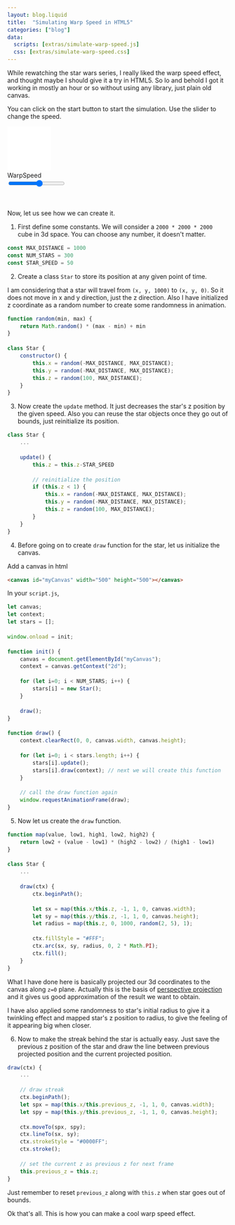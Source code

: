 ```yaml
---
layout: blog.liquid
title:  "Simulating Warp Speed in HTML5"
categories: ["blog"]
data:
  scripts: [extras/simulate-warp-speed.js]
  css: [extras/simulate-warp-speed.css]
---
```


While rewatching the star wars series, I really liked the warp speed effect, and thought maybe I should give it a try in HTML5. So lo and behold I got it working in mostly an hour or so without using any library, just plain old canvas.

You can click on the start button to start the simulation. Use the slider to change the speed.

<div id="canvas-container">
    <canvas id="myCanvas"></canvas>
    <div id="overlay">
        <img src="/assets/images/2021-02/icon-play.png" id="icon-play"></img>
    </div>
</div>

<div class="slider-container">
    <div>WarpSpeed</div>
    <input type="range" min="10" max="100" value="60" class="slider" id="myRange">
</div>

<br>
<br>

Now, let us see how we can create it.

1. First define some constants. We will consider a `2000 * 2000 * 2000` cube in 3d space. You can choose any number, it doesn't matter.

```js
const MAX_DISTANCE = 1000
const NUM_STARS = 300
const STAR_SPEED = 50
```

2. Create a class `Star` to store its position at any given point of time.

I am considering that a star will travel from `(x, y, 1000)` to `(x, y, 0)`. So it does not move in x and y direction, just the z direction. Also I have initialized z coordinate as a random number to create some randomness in animation.

```js
function random(min, max) {
    return Math.random() * (max - min) + min
}

class Star {
    constructor() {
        this.x = random(-MAX_DISTANCE, MAX_DISTANCE);
        this.y = random(-MAX_DISTANCE, MAX_DISTANCE);
        this.z = random(100, MAX_DISTANCE);
    }
}
```

3. Now create the `update` method. It just decreases the star's z position by the given speed. Also you can reuse the star objects once they go out of bounds, just reinitialize its position.

```js
class Star {
    ...

    update() {
        this.z = this.z-STAR_SPEED

        // reinitialize the position
        if (this.z < 1) {
            this.x = random(-MAX_DISTANCE, MAX_DISTANCE);
            this.y = random(-MAX_DISTANCE, MAX_DISTANCE);
            this.z = random(100, MAX_DISTANCE);
        }
    }
}
```
4. Before going on to create `draw` function for the star, let us initialize the canvas.

Add a canvas in html
```html
<canvas id="myCanvas" width="500" height="500"></canvas>
```

In your `script.js`,
```js
let canvas;
let context;
let stars = [];

window.onload = init;

function init() {
    canvas = document.getElementById("myCanvas");
    context = canvas.getContext("2d");

    for (let i=0; i < NUM_STARS; i++) {
        stars[i] = new Star();
    }

    draw();
}

function draw() {
    context.clearRect(0, 0, canvas.width, canvas.height);

    for (let i=0; i < stars.length; i++) {
        stars[i].update();
        stars[i].draw(context); // next we will create this function
    }

    // call the draw function again
    window.requestAnimationFrame(draw);
}
```

5. Now let us create the `draw` function.

```js
function map(value, low1, high1, low2, high2) {
    return low2 + (value - low1) * (high2 - low2) / (high1 - low1)
}

class Star {
    ...

    draw(ctx) {
        ctx.beginPath();

        let sx = map(this.x/this.z, -1, 1, 0, canvas.width);
        let sy = map(this.y/this.z, -1, 1, 0, canvas.height);
        let radius = map(this.z, 0, 1000, random(2, 5), 1);

        ctx.fillStyle = "#FFF";
        ctx.arc(sx, sy, radius, 0, 2 * Math.PI);
        ctx.fill();
    }
}
```

What I have done here is basically projected our 3d coordinates to the canvas along `z=0` plane. Actually this is the basis of [perspective projection](https://en.wikipedia.org/wiki/3D_projection#Weak_perspective_projection) and it gives us good approximation of the result we want to obtain.

I have also applied some randomness to star's initial radius to give it a twinkling effect and mapped star's z position to radius, to give the feeling of it appearing big when closer.

6. Now to make the streak behind the star is actually easy. Just save the previous z position of the star and draw the line between previous projected position and the current projected position.

```js
draw(ctx) {
    ...

    // draw streak
    ctx.beginPath();
    let spx = map(this.x/this.previous_z, -1, 1, 0, canvas.width);
    let spy = map(this.y/this.previous_z, -1, 1, 0, canvas.height);

    ctx.moveTo(spx, spy);
    ctx.lineTo(sx, sy);
    ctx.strokeStyle = "#0000FF";
    ctx.stroke();

    // set the current z as previous z for next frame
    this.previous_z = this.z;   
}
```

Just remember to reset `previous_z` along with `this.z` when star goes out of bounds.

Ok that's all. This is how you can make a cool warp speed effect.
